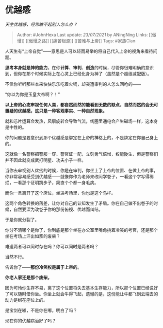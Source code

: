 # 优越感
*天生优越感，经常瞧不起别人怎么办？*

> Author: #JohnHexa
Last update: *23/07/2021* by ANingNing
Links: [[傲慢]] [[傲慢之路]]  [[痛苦根源]] [[苦难与上帝]]
Tags:  #家族Clan



人天生有“上帝自觉”——意思是人可以轻而易举的将自己代入上帝的视角来看待问题。

**思考本身就是神的能力**。在你**计算**、**审判**、**创造**的时候，尽管你很难明确的意识到，但你在那个时候实际上在心灵上已经化身为神了（虽然是个超级减配版）。

不信你听听那些本来快快乐乐吃着火锅，却突遭审判的人怎么回呛的——

“你以为你是玉皇大帝啊？！” 

  


**以上帝的心态审视任何人类，都自然而然的能看到无数的缺点，自然而然的会无可置疑的优越感，这只是一种客观事实、一种自然现象。**

就和芯片运算会发热，风扇旋转会导致气流，线圈里通电会产生磁场一样，这本身是中性的。

你的问题是要意识到那个优越感是绑定在上帝的神格上的，不是绑定在你自己身上的。

这就像一名警察把警服一穿、警官证一配，立刻勇气倍增，权能陡生，但是警察们并不因此就变成武打明星、功夫小子一样。

当你去审视别人优劣的时候，你是在审判，你坐上了上帝的位置、在做上帝的事，你非常容易感受到优越感——就像你作为老师来改同学卷子，一看这个字写得稀烂，一看那个证明跳步子，简直个个都一身毛病。

而你一旦离开了这个席位，坐进考场里，你也是这个鸟样。

这两个角色转换的落差，让你对自己的认知发生了矛盾。你在自己做不出卷子的时候，自然要深为改卷子你的那份俯视、优越而纠结。

于是你就分裂了。

你分不清哪个是你了，你到底是那个坐在办公室里嘴角挑着冷笑的考官，还是那个坐在考场上汗出如浆的废柴？

难道两者可以同时存在吗？你可以同时是两者吗？

当然不行。

告诉你了——**那份冷笑权是属于上帝的**。

**你老人家还是那个废柴。**

因为可怜你生存不易，离了这个位置将失去基本生存能力，所以那个位置已经说好了可以随时借你坐。你坐上就会牛得飞起，遗憾的是，这份能让牛都飞到云端去的动力是绑在座位上的。

是宝剑在嘟，不是你在嘟，明白了吗？

现在你的优越病治好了吗？




